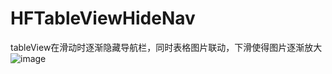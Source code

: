 # HFTableViewHideNav
tableView在滑动时逐渐隐藏导航栏，同时表格图片联动，下滑使得图片逐渐放大
![image](https://github.com/Cutehf/HFTableViewHideNav/tableView滚动逐渐隐藏导航栏/HFTableViewHideNav.gif)

